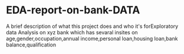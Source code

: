 # EDA-report-on-bank-DATA
A brief description of what this project does and who it's forExploratory data Analysis on xyz bank which has sevaral insites on age,gender,occupation,annual income,personal loan,housing loan,bank balance,qualification

